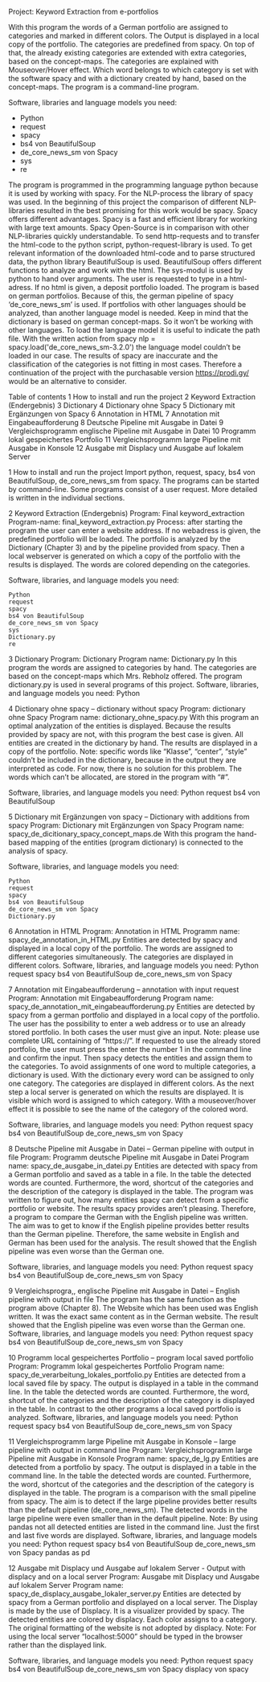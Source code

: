Project: Keyword Extraction from e-portfolios

With this program the words of a German portfolio are assigned to categories and marked in different colors. The Output is displayed in a local copy of the portfolio.
The categories are predefined from spacy. On top of that, the already existing categories are extended with extra categories, based on the concept-maps. The categories are explained with Mouseover/Hover effect. 
Which word belongs to which category is set with the software spacy and with a dictionary created by hand, based on the concept-maps.
The program is a command-line program. 

Software, libraries and language models you need:
-	Python
-	request
-	spacy
-	bs4 von BeautifulSoup
-	de_core_news_sm von Spacy
-	sys
-	re

The program is programmed in the programming language python because it is used by working with spacy.
For the NLP-process the library of spacy was used. In the beginning of this project the comparison of different NLP-libraries resulted in the best promising for this work would be spacy. Spacy offers different advantages. Spacy is a fast and efficient library for working with large text amounts. Spacy Open-Source is in comparison with other NLP-libraries quickly understandable. 
To send http-requests and to transfer the html-code to the python script, python-request-library is used. 
To get relevant information of the downloaded html-code and to parse structured data, the python library BeautifulSoup is used. BeautifulSoup offers different functions to analyze and work with the html.
The sys-modul is used by python to hand over arguments. The user is requested to type in a html-adress. If no html is given, a deposit portfolio loaded. 
The program is based on german portfolios. Because of this, the german pipeline of spacy ‘de_core_news_sm’ is used. If portfolios with other languages should be analyzed, than another language model is needed. Keep in mind that the dictionary is based on german concept-maps. So it won’t be working with other languages. 
To load the language model it is useful to indicate the path file. With the written action from spacy nlp = spacy.load('de_core_news_sm-3.2.0') the language model couldn’t be loaded in our case. 
The results of spacy are inaccurate and the classification of the categories is not fitting in most cases. Therefore a continuation of the project with the purchasable version https://prodi.gy/ would be an alternative to consider.

Table of contents
1 How to install and run the project
2 Keyword Extraction (Endergebnis)
3 Dictionary
4 Dictionary ohne Spacy
5 Dictionary mit Ergänzungen von Spacy
6 Annotation in HTML
7 Annotation mit Eingabeaufforderung
8 Deutsche Pipeline mit Ausgabe in Datei
9 Vergleichsprogramm englische Pipeline mit Ausgabe in Datei
10 Programm lokal gespeichertes Portfolio
11 Vergleichsprogramm large Pipeline mit Ausgabe in Konsole
12 Ausgabe mit Displacy und Ausgabe auf lokalem Server

1 How to install and run the project
Import python, request, spacy, bs4 von BeautifulSoup, de_core_news_sm from spacy. The programs can be started by command-line. Some programs consist of a user request. More detailed is written in the individual sections.

2 Keyword Extraction (Endergebnis) Program: Final keyword_extraction Program-name: final_keyword_extraction.py
Process: after starting the program the user can enter a website address. If no webadress is given, the predefined portfolio will be loaded.
The portfolio is analyzed by the Dictionary (Chapter 3) and by the pipeline provided from spacy. Then a local webserver is generated on which a copy of the portfolio with the results is displayed. The words are colored depending on the categories. 
 
Software, libraries, and language models you need:

    Python
    request
    spacy
    bs4 von BeautifulSoup
    de_core_news_sm von Spacy
    sys
    Dictionary.py
    re

3 Dictionary
Program: Dictionary Program name: Dictionary.py
In this program the words are assigned to categories by hand. The categories are based on the concept-maps which Mrs. Rebholz offered. The program dictionary.py is used in several programs of this project.
Software, libraries, and language models you need:
Python 

4 Dictionary ohne spacy – dictionary without spacy
Program: dictionary ohne Spacy Program name: dictionary_ohne_spacy.py
With this program an optimal analyzation of the entities is displayed. Because the results provided by spacy are not, with this program the best case is given. All entities are created in the dictionary by hand. The results are displayed in a copy of the portfolio. 
Note: specific words like “Klasse”, “center”, “style” couldn’t be included in the dictionary, because in the output they are interpreted as code. For now, there is no solution for this problem. The words which can’t be allocated, are stored in the program with “#”. 

Software, libraries, and language models you need:
    Python
    request
    bs4 von BeautifulSoup

5 Dictionary mit Ergänzungen von spacy – Dictionary with additions from spacy
Program: Dictionary mit Ergänzungen von Spacy
Program name: spacy_de_dicitionary_spacy_concept_maps.de
With this program the hand-based mapping of the entities (program dictionary) is connected to the analysis of spacy. 

Software, libraries, and language models you need:

    Python
    request
    spacy
    bs4 von BeautifulSoup
    de_core_news_sm von Spacy
    Dictionary.py

6 Annotation in HTML 
Program: Annotation in HTML Programm name: spacy_de_annotation_in_HTML.py
Entities are detected by spacy and displayed in a local copy of the portfolio. The words are assigned to different categories simultaneously. The categories are displayed in different colors. 
Software, libraries, and language models you need:
    Python
    request
    spacy
    bs4 von BeautifulSoup
    de_core_news_sm von Spacy

7 Annotation mit Eingabeaufforderung – annotation with input request 
Program: Annotation mit Eingabeaufforderung Program name: spacy_de_annotation_mit_eingabeaufforderung.py
Entities are detected by spacy from a german portfolio and displayed in a local copy of the portfolio. The user has the possibility to enter a web address or to use an already stored portfolio. In both cases the user must give an input. Note: please use complete URL containing of “https://”. 
If requested to use the already stored portfolio, the user must press the enter the number 1 in the command line and confirm the input.
Then spacy detects the entities and assign them to the categories. To avoid assignments of one word to multiple categories, a dictionary is used. With the dictionary every word can be assigned to only one category. The categories are displayed in different colors. 
As the next step a local server is generated on which the results are displayed. It is visible which word is assigned to which category. With a mouseover/hover effect it is possible to see the name of the category of the colored word. 

 Software, libraries, and language models you need:
    Python
    request
    spacy
    bs4 von BeautifulSoup
    de_core_news_sm von Spacy

8 Deutsche Pipeline mit Ausgabe in Datei – German pipeline with output in file
Program: Programm deutsche Pipeline mit Ausgabe in Datei Program name: spacy_de_ausgabe_in_datei.py
Entities are detected with spacy from a German portfolio and saved as a table in a file. In the table the detected words are counted. Furthermore, the word, shortcut of the categories and the description of the category is displayed in the table.
The program was written to figure out, how many entities spacy can detect from a specific portfolio or website. The results spacy provides aren’t pleasing. Therefore, a program to compare the German with the English pipeline was written. The aim was to get to know if the English pipeline provides better results than the German pipeline. Therefore, the same website in English and German has been used for the analysis. The result showed that the English pipeline was even worse than the German one.

Software, libraries, and language models you need:
    Python
    request
    spacy
    bs4 von BeautifulSoup
    de_core_news_sm von Spacy

9 Vergleichsprogra,, englische Pipeline mit Ausgabe in Datei – English pipeline with output in file
The program has the same function as the program above (Chapter 8). The Website which has been used was English written. It was the exact same content as in the German website. The result showed that the English pipeline was even worse than the German one.
Software, libraries, and language models you need:
    Python
    request
    spacy
    bs4 von BeautifulSoup
    de_core_news_sm von Spacy
	
10 Programm local gespeichertes Portfolio – program local saved portfolio
Program: Programm lokal gespeichertes Portfolio Program name: spacy_de_verarbeitung_lokales_portfolio.py
Entities are detected from a local saved file by spacy. The output is displayed in a table in the command line.
In the table the detected words are counted. Furthermore, the word, shortcut of the categories and the description of the category is displayed in the table.
In contrast to the other programs a local saved portfolio is analyzed. 
Software, libraries, and language models you need:
    Python
    request
    spacy
    bs4 von BeautifulSoup
    de_core_news_sm von Spacy

11 Vergleichsprogramm large Pipeline mit Ausgabe in Konsole – large pipeline with output in command line
Program: Vergleichsprogramm large Pipeline mit Ausgabe in Konsole Program name: spacy_de_lg.py
Entities are detected from a portfolio by spacy. The output is displayed in a table in the command line. In the table the detected words are counted. Furthermore, the word, shortcut of the categories and the description of the category is displayed in the table.
The program is a comparison with the small pipeline from spacy. The aim is to detect if the large pipeline provides better results than the default pipeline (de_core_news_sm). The detected words in the large pipeline were even smaller than in the default pipeline. 
Note: By using pandas not all detected entities are listed in the command line. Just the first and last five words are displayed. 
Software, libraries, and language models you need:
    Python
    request
    spacy
    bs4 von BeautifulSoup
    de_core_news_sm von Spacy
    pandas as pd

12 Ausgabe mit Displacy und Ausgabe auf lokalem Server - Output with displacy and on a local server
Program: Ausgabe mit Displacy und Ausgabe auf lokalem Server Program name: spacy_de_displacy_ausgabe_lokaler_server.py
Entities are detected by spacy from a German portfolio and displayed on a local server. The Display is made by the use of Displacy. It is a visualizer provided by spacy.
The detected entities are colored by displacy. Each color assigns to a category. The original formatting of the website is not adopted by displacy. 
Note: For using the local server “localhost:5000” should be typed in the browser rather than the displayed link.

Software, libraries, and language models you need:
    Python
    request
    spacy
    bs4 von BeautifulSoup
    de_core_news_sm von Spacy
    displacy von spacy
